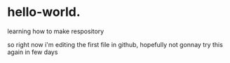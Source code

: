 # hello-world.
learning how to make respository

so right now i'm editing the first file in github, hopefully not gonnay try this again in few days
